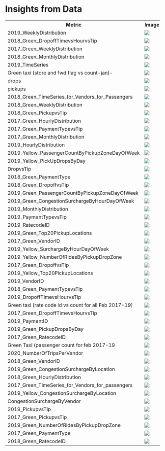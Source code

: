 # Insights from Data
<table>
<tr><th>Metric</th><th>Image</th></tr>
<tr><td>2019_WeeklyDistribution</td><td><img src="2019_WeeklyDistribution.PNG"/></td></tr>
<tr><td>2018_Green_DropoffTimevsHourvsTip</td><td><img src="2018_Green_DropoffTimevsHourvsTip.PNG"/></td></tr>
<tr><td>2017_Green_WeeklyDistribution</td><td><img src="2017_Green_WeeklyDistribution.PNG"/></td></tr>
<tr><td>2018_Green_MonthlyDistribution</td><td><img src="2018_Green_MonthlyDistribution.PNG"/></td></tr>
<tr><td>2019_TimeSeries</td><td><img src="2019_TimeSeries.PNG"/></td></tr>
<tr><td>Green taxi (store and fwd flag vs count-jan)- </td><td><img src="Green taxi (store and fwd flag vs count-jan)- .PNG"/></td></tr>
<tr><td>drops</td><td><img src="drops.png"/></td></tr>
<tr><td>pickups</td><td><img src="pickups.png"/></td></tr>
<tr><td>2018_Green_TimeSeries_for_Vendors_for_Passengers</td><td><img src="2018_Green_TimeSeries_for_Vendors_for_Passengers.PNG"/></td></tr>
<tr><td>2018_Green_WeeklyDistribution</td><td><img src="2018_Green_WeeklyDistribution.PNG"/></td></tr>
<tr><td>2018_Green_PickupvsTip</td><td><img src="2018_Green_PickupvsTip.PNG"/></td></tr>
<tr><td>2017_Green_HourlyDistribution</td><td><img src="2017_Green_HourlyDistribution.PNG"/></td></tr>
<tr><td>2017_Green_PaymentTypevsTip</td><td><img src="2017_Green_PaymentTypevsTip.PNG"/></td></tr>
<tr><td>2017_Green_MonthlyDistribution</td><td><img src="2017_Green_MonthlyDistribution.PNG"/></td></tr>
<tr><td>2019_HourlyDistribution</td><td><img src="2019_HourlyDistribution.PNG"/></td></tr>
<tr><td>2019_Yellow_PassengerCountByPickupZoneDayOfWeek</td><td><img src="2019_Yellow_PassengerCountByPickupZoneDayOfWeek.gif"/></td></tr>
<tr><td>2019_Yellow_PickUpDropsByDay</td><td><img src="2019_Yellow_PickUpDropsByDay.png"/></td></tr>
<tr><td>DropvsTip</td><td><img src="DropvsTip.PNG"/></td></tr>
<tr><td>2018_Green_PaymentType</td><td><img src="2018_Green_PaymentType.PNG"/></td></tr>
<tr><td>2018_Green_DropoffvsTip</td><td><img src="2018_Green_DropoffvsTip.PNG"/></td></tr>
<tr><td>2019_Green_PassengerCountByPickupZoneDayOfWeek</td><td><img src="2019_Green_PassengerCountByPickupZoneDayOfWeek.gif"/></td></tr>
<tr><td>2019_Green_CongestionSurchargeByHourDayOfWeek</td><td><img src="2019_Green_CongestionSurchargeByHourDayOfWeek.png"/></td></tr>
<tr><td>2019_MonthlyDistribution</td><td><img src="2019_MonthlyDistribution.PNG"/></td></tr>
<tr><td>2019_PaymentTypevsTip</td><td><img src="2019_PaymentTypevsTip.PNG"/></td></tr>
<tr><td>2019_RatecodeID</td><td><img src="2019_RatecodeID.PNG"/></td></tr>
<tr><td>2019_Green_Top20PickupLocations</td><td><img src="2019_Green_Top20PickupLocations.png"/></td></tr>
<tr><td>2017_Green_VendorID</td><td><img src="2017_Green_VendorID.PNG"/></td></tr>
<tr><td>2019_Yellow_SurchargeByHourDayOfWeek</td><td><img src="2019_Yellow_SurchargeByHourDayOfWeek.png"/></td></tr>
<tr><td>2019_Yellow_NumberOfRidesByPickupDropZone</td><td><img src="2019_Yellow_NumberOfRidesByPickupDropZone.png"/></td></tr>
<tr><td>2017_Green_DropoffvsTip</td><td><img src="2017_Green_DropoffvsTip.PNG"/></td></tr>
<tr><td>2019_Yellow_Top20PickupLocations</td><td><img src="2019_Yellow_Top20PickupLocations.png"/></td></tr>
<tr><td>2019_VendorID</td><td><img src="2019_VendorID.PNG"/></td></tr>
<tr><td>2018_Green_PaymentTypevsTip</td><td><img src="2018_Green_PaymentTypevsTip.PNG"/></td></tr>
<tr><td>2019_DropoffTimevsHourvsTip</td><td><img src="2019_DropoffTimevsHourvsTip.PNG"/></td></tr>
<tr><td>Green taxi (rate code id vs count for all Feb 2017-19) </td><td><img src="Green taxi (rate code id vs count for all Feb 2017-19) .png"/></td></tr>
<tr><td>2017_Green_DropoffTimevsHourvsTip</td><td><img src="2017_Green_DropoffTimevsHourvsTip.PNG"/></td></tr>
<tr><td>2019_PaymentID</td><td><img src="2019_PaymentID.PNG"/></td></tr>
<tr><td>2019_Green_PickupDropsByDay</td><td><img src="2019_Green_PickupDropsByDay.png"/></td></tr>
<tr><td>2017_Green_RatecodeID</td><td><img src="2017_Green_RatecodeID.PNG"/></td></tr>
<tr><td>Green Taxi (passenger count  for feb 2017-19 </td><td><img src="Green Taxi (passenger count  for feb 2017-19 .png"/></td></tr>
<tr><td>2020_NumberOfTripsPerVendor</td><td><img src="2020_NumberOfTripsPerVendor.png"/></td></tr>
<tr><td>2018_Green_VendorID</td><td><img src="2018_Green_VendorID.PNG"/></td></tr>
<tr><td>2019_Green_CongestionSurchargeByLocation</td><td><img src="2019_Green_CongestionSurchargeByLocation.png"/></td></tr>
<tr><td>2018_Green_HourlyDistribution</td><td><img src="2018_Green_HourlyDistribution.PNG"/></td></tr>
<tr><td>2017_Green_TimeSeries_for_Vendors_for_passengers</td><td><img src="2017_Green_TimeSeries_for_Vendors_for_passengers.PNG"/></td></tr>
<tr><td>2019_Yellow_CongestionSurchargeByLocation</td><td><img src="2019_Yellow_CongestionSurchargeByLocation.png"/></td></tr>
<tr><td>CongestionSurchargeByVendor</td><td><img src="CongestionSurchargeByVendor.png"/></td></tr>
<tr><td>2019_PickupvsTip</td><td><img src="2019_PickupvsTip.PNG"/></td></tr>
<tr><td>2017_Green_PickupvsTip</td><td><img src="2017_Green_PickupvsTip.PNG"/></td></tr>
<tr><td>2019_Green_NumberOfRidesByPickupDropZone</td><td><img src="2019_Green_NumberOfRidesByPickupDropZone.png"/></td></tr>
<tr><td>2017_Green_PaymentType</td><td><img src="2017_Green_PaymentType.PNG"/></td></tr>
<tr><td>2018_Green_RatecodeID</td><td><img src="2018_Green_RatecodeID.PNG"/></td></tr>
</table>